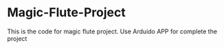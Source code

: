 # Magic-Flute-Project
This is the code for magic flute project. 
Use Arduido APP for complete the project
